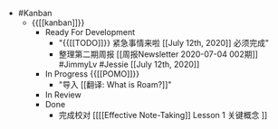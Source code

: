 - #Kanban
    - {{[[kanban]]}}
        - Ready For Development
            - "{{[[TODO]]}} 紧急事情来啦 [[July 12th, 2020]] 必须完成"
            - 整理第二期周报 [[周报Newsletter 2020-07-04 002期]] #JimmyLv #Jessie [[July 12th, 2020]]
        - In Progress {{[[POMO]]}}
            - "导入 [[翻译: What is Roam?]]"
        - In Review
        - Done
            - 完成校对 [[[[Effective Note-Taking]] Lesson 1 关键概念 ]]
